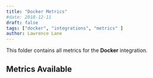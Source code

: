 ```yaml
---
title: "Docker Metrics"
#date: 2018-12-11
draft: false
tags: ["docker", "integrations", "metrics" ]
author: Lawrence Lane
---
```


This folder contains all metrics for the **Docker** integration.

## Metrics Available

